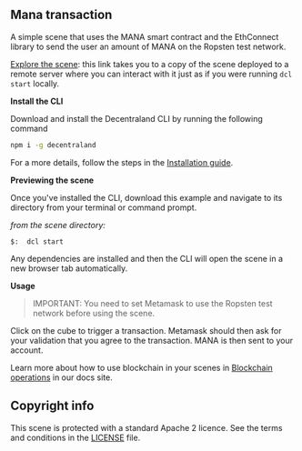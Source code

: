 ## Mana transaction

A simple scene that uses the MANA smart contract and the EthConnect library to send the user an amount of MANA on the Ropsten test network.


[Explore the scene](https://mana-transaction-jfsdmqqnmp.now.sh): this link takes you to a copy of the scene deployed to a remote server where you can interact with it just as if you were running `dcl start` locally.

**Install the CLI**

Download and install the Decentraland CLI by running the following command

```bash
npm i -g decentraland
```

For a more details, follow the steps in the [Installation guide](https://docs.decentraland.org/documentation/installation-guide/).


**Previewing the scene**

Once you've installed the CLI, download this example and navigate to its directory from your terminal or command prompt.

_from the scene directory:_

```
$:  dcl start
```

Any dependencies are installed and then the CLI will open the scene in a new browser tab automatically.

**Usage**

> IMPORTANT: You need to set Metamask to use the Ropsten test network before using the scene.

Click on the cube to trigger a transaction. Metamask should then ask for your validation that you agree to the transaction. MANA is then sent to your account.

Learn more about how to use blockchain in your scenes in [Blockchain operations](https://docs.decentraland.org/blockchain-interactions/scene-blockchain-operations/) in our docs site.


## Copyright info

This scene is protected with a standard Apache 2 licence. See the terms and conditions in the [LICENSE](/LICENSE) file.